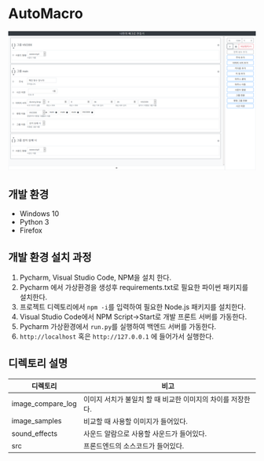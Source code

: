 # AutoMacro

![alt](sample.png)

## 개발 환경
* Windows 10
* Python 3
* Firefox

## 개발 환경 설치 과정
1. Pycharm, Visual Studio Code, NPM을 설치 한다.
2. Pycharm 에서 가상환경을 생성후 requirements.txt로 필요한 파이썬 패키지를 설치한다.
3. 프로젝트 디렉토리에서 `npm -i`를 입력하여 필요한 Node.js 패키지를 설치한다.
4. Visual Studio Code에서 NPM Script->Start로 개발 프론트 서버를 가동한다.
5. Pycharm 가상환경에서 `run.py`를 실행하여 백엔드 서버를 가동한다.
6. `http://localhost` 혹은 `http://127.0.0.1` 에 들어가서 실행한다.

## 디렉토리 설명

디렉토리|비고
---|---
image_compare_log|이미지 서치가 불일치 할 때 비교한 이미지의 차이를 저장한다.
image_samples|비교할 때 사용할 이미지가 들어있다.
sound_effects|사운드 알람으로 사용할 사운드가 들어있다.
src|프론드엔드의 소스코드가 들어있다.

